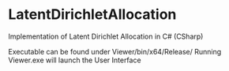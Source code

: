 LatentDirichletAllocation
=========================

Implementation of Latent Dirichlet Allocation in C# (CSharp)

Executable can be found under Viewer/bin/x64/Release/
  Running Viewer.exe will launch the User Interface
